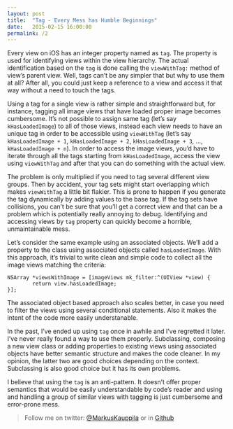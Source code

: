 ```yaml
---
layout: post
title:  "Tag - Every Mess has Humble Beginnings"
date:   2015-02-15 16:00:00
permalink: /2
---
```

Every view on iOS has an integer property named as `tag`. The property is used for identifying views within the view hierarchy. The actual identification based on the `tag` is done calling the `viewWithTag:` method of view’s parent view. Well, tags can’t be any simpler that but why to use them at all? After all, you could just keep a reference to a view and access it that way without a need to touch the tags.

Using a tag for a single view is rather simple and straightforward but, for instance, tagging all image views that have loaded proper image becomes cumbersome. It’s not possible to assign same tag (let’s say `kHasLoadedImage`) to all of those views, instead each view needs to have an unique tag in order to be accessible using `viewWithTag` (let’s say `kHasLoadedImage + 1`, `kHasLoadedImage + 2`, `kHasLoadedImage + 3`, …, `kHasLoadedImage + n`). In order to access the image views, you’d have to iterate through all the tags starting from `kHasLoadedImage`, access the view using `viewWithTag` and after that you can do something with the actual view.

The problem is only multiplied if you need to tag several different view groups. Then by accident, your tag sets might start overlapping which makes `viewWithTag` a little bit flakier. This is prone to happen if you generate the tag dynamically by adding values to the base tag. If the tag sets have collisions, you can’t be sure that you’ll get a correct view and that can be a problem which is potentially really annoying to debug. Identifying and accessing views by `tag` property can quickly become a horrible, unmaintainable mess.

Let’s consider the same example using an associated objects. We’ll add a property to the class using associated objects called `hasLoadedImage`. With this approach, it’s trivial to write clean and simple code to collect all the image views matching the criteria:

```objc
NSArray *viewsWithImage = [imageViews mk_filter:^(UIView *view) {
        return view.hasLoadedImage;
}];
```

The associated object based approach also scales better, in case you need to filter the views using several conditional statements. Also it makes the intent of the code more easily understanable.

In the past, I’ve ended up using `tag` once in awhile and I’ve regretted it later. I’ve never really found a way to use them properly. Subclassing, composing a new view class or adding properties to existing views using associated objects have better semantic structure and makes the code cleaner. In my opinion, the latter two are good choices depending on the context. Subclassing is also good choice but it has its own problems.

I believe that using the `tag` is an anti-pattern. It doesn’t offer proper semantics that would be easily understandable by code’s reader and using and handling a group of similar views with tagging is just cumbersome and error-prone mess.

> Follow me on twitter: [@MarkusKauppila](http://twitter.com/markuskauppila)
> or in [Github](https://github.com/mkauppila/)
